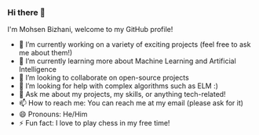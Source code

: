 ### Hi there 👋

<!--
**MohsenBizhani/MohsenBizhani** is a ✨ _special_ ✨ repository because its `README.md` (this file) appears on your GitHub profile.

Here are some ideas to get you started:

- 🔭 I’m currently working on ...
- 🌱 I’m currently learning ...
- 👯 I’m looking to collaborate on ...
- 🤔 I’m looking for help with ...
- 💬 Ask me about ...
- 📫 How to reach me: ...
- 😄 Pronouns: ...
- ⚡ Fun fact: ...
-->


I'm Mohsen Bizhani, welcome to my GitHub profile!

- 🔭 I’m currently working on a variety of exciting projects (feel free to ask me about them!)
- 🌱 I’m currently learning more about Machine Learning and Artificial Intelligence
- 👯 I’m looking to collaborate on open-source projects
- 🤔 I’m looking for help with complex algorithms such as ELM :) 
- 💬 Ask me about my projects, my skills, or anything tech-related!
- 📫 How to reach me: You can reach me at my email (please ask for it)
- 😄 Pronouns: He/Him
- ⚡ Fun fact: I love to play chess in my free time!
